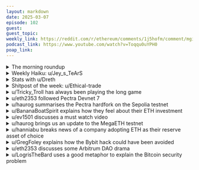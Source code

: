 ```yaml
---
layout: markdown
date: 2025-03-07
episode: 102
guest: 
guest_topic: 
weekly_link: https://reddit.com/r/ethereum/comments/1j5hofm/comment/mgib57b/
podcast_link: https://www.youtube.com/watch?v=Toqqu0uYPH0
poap_link: 
---
```



<details markdown=1>
<summary>The morning roundup</summary>
[View on Reddit →](https://reddit.com/r/ethereum/comments/1j5hofm/comment/mgh1p0f/)

[u/FrenktheTank](https://reddit.com/u/FrenktheTank)

> Ethereum

[u/howareyou_2_day](https://reddit.com/u/howareyou_2_day)

> $2183.01

[u/Kallukoras](https://reddit.com/u/Kallukoras)

> 0.0274

[u/usesbinkvideo](https://reddit.com/u/usesbinkvideo)

> 3,600,715 Ethereans subscribed (+2,626)

</details>
<details markdown=1>
<summary>Weekly Haiku: u/Jey_s_TeArS</summary>
[View on Reddit →](https://reddit.com/r/ethereum/comments/1j3537a/comment/mg2f64p/)

*New privacy pools,*

*More emancipation tools,*

*The cypherpunk rules.*

</details>
<details markdown=1>
<summary>Stats with u/Dreth</summary>
[View on Reddit →](https://reddit.com/r/ethereum/comments/1j5hofm/comment/mgi07s5/)

Hi frens, hope you're having a great friday and have had a great week!

Missed stats yesterday, was busy all day and completely forgot about it. Rare that I spend a day without reading this daily!

Anyway, hope you all are great! here's today's and yesterday's stats:


# ETH stats

UTC Timestamp: **2025-03-07T12:29:00Z**

## Price and supply

| Metric                          | Value       |
|:--------------------------------|:------------|
| Current ETH price               | 2,189       |
| 24h change (%)                  | -4.17       |
| Average ETH price over 1 day    | 2,198       |
| Average ETH price over 7 days   | 2,229       |
| Average ETH price over 30 days  | 2,551       |
| Supply at merge                 | 120,521,140 |
| Current supply                  | 120,592,800 |
| Supply differential since merge | 71,659      |
| Total inflation since merge (%) | 0.06        |

## ETF Flow (in millions of USD)

### Summary

| Metric                                  |   Value |
|:----------------------------------------|--------:|
| Total ETF Flow                          |  2751.6 |
| Total ETF Flow over the last 3 days     |   -58.7 |
| Total ETF Flow on the last recorded day |   -10   |

### ETF Flow (last 3 days)

| Entity    |   2025-03-04 |   2025-03-05 |   2025-03-06 |   Total |
|:----------|-------------:|-------------:|-------------:|--------:|
| Blackrock |        -26.3 |          0   |          -10 |   -36.3 |
| Fidelity  |         21.7 |          0   |            0 |    21.7 |
| Grayscale |         10.7 |        -63.3 |            0 |   -52.6 |
| Grayscale |          8.5 |          0   |            0 |     8.5 |

#### Sources

- [ultrasound.money](https://ultrasound.money)
- [farside.co.uk](https://farside.co.uk/eth)
- [farside.co.uk ETH ETF full historical tables](https://farside.co.uk/ethereum-etf-flow-all-data/)
- [coinglass.com](https://coinglass.com/)

##### [Previous post](https://reddit.com/r/ethereum/comments/1j3xddk/daily_general_discussion_march_05_2025/mg4y18k/)

</details>
<details markdown=1>
<summary>Shitpost of the week: u/Ethical-trade</summary>
[View on Reddit →](https://reddit.com/r/ethereum/comments/1j2cxi7/daily_general_discussion_march_03_2025/mfs5ff8/)

We're invested in ether not because it's easy,

But because we thought it would be easy.

</details>
<details markdown=1>
<summary>u/Tricky_Troll has always been playing the long game</summary>
[View on Reddit →](https://reddit.com/r/ethereum/comments/1j0tpka/daily_general_discussion_march_01_2025/mfimo60/)

Lots of low effort brigaded FUD out there today. But none of it has any real teeth. Even an AI could counter the low quality FUD (foreshadowing). All of the negativity is due to falling price and not failing fundamentals. Sure, the concerns about the price action is for good reason. But this isn't the first time we as a community have been through tough times. 2018 was brutal and it wasn't until late 2020 until ETH received anything close to a fair valuation. It was 3 years of absurdly low valuations. Except, this time around the fundamentals are better than ever. That my friends is an opportunity and it is one I have been fortunate enough to take advantage of before.

Ethereum is excelling at the undercutting competitors strategy which Amazon used for 20 whole years until it cornered the vast majority of the market and it could raise prices to turn a significant profit. This is what ETH is doing with blobs. Mass scaling for L2s which is so cheap that alt DA and alt L1s stand no chance. Solana only managed to get mercenary style chain usage in the form of the memecoin casino. Meanwhile we have [institution after institution lining up to use Ethereum.](https://ethereumadoption.com/)

But I'm not going to sugar coat it. Price wise, it's not looking good. Macro is looking like a steaming pile of dogshit. But we're not here for a pump and dump. We never were. Ethereum has always been a long term play. As the world continues to head towards a major crisis, us long term investors know that new institutions always come out of the other side of major crises. After WW2 it was Bretton Woods and the US dollar and US hegemony and protection of its allies to prevent nuclear proliferation. This time around it will be a multi-polar world order and a permissionless, credibly neutral and decentralised base layer for all counterparties to transact on digitally without the need for trusted parties. What other than Ethereum fits this description? Go on, I'll wait...

So as the blood continues to rain down on the streets, I'll be here, continuing to stake. Financially stress free with enough cash to weather a multi-year bear or a black swan rainy day and the vast, vast majority of my assets in ETH. Any spare income I will be more than happy to buy up cheap ETH. I'm not expecting a return any time soon, but I also wouldn't rule it out. At the end of the day it doesn't matter. ETH the asset is very clearly a solid long term play, so what happens between here and 20XX doesn't matter aside from how it allows me to further increase my stack.

</details>
<details markdown=1>
<summary>u/eth2353 followed Pectra Devnet 7</summary>
[View on Reddit →](https://reddit.com/r/ethereum/comments/1j2cxi7/daily_general_discussion_march_03_2025/mfrpp1y/)

`pectra-devnet-7` just went through the Pectra network upgrade. This devnet was quickly spun up last week by the EF DevOps team in response to the Holesky testnet upgrade not going too smoothly. The devnet features over 500 machines running over 1M validators and is publicly accessible for anyone to try out. Even the validator set is permissionless and anyone can join!

You can follow the progress of the upgrade on [this explorer](https://dora.pectra-devnet-7.ethpandaops.io/epochs) (the fork epoch is 1024). At the time of writing the first post-Pectra epoch is still ongoing so I'll report back once it is clear whether or not the upgrade went successfully.

Edit: First post-upgrade epoch (1024) justified right away with high participation!

Edit: The network has finalized the upgrade epoch and continues finalizing with the same participation rate as before the upgrade, everything looks great.

The next scheduled Pectra upgrade is on Wednesday on the Sepolia testnet (epoch 222,464). Gnosis Chain's testnet, Chiado, is scheduled to go through the upgrade this Thursday (epoch 948,224).

</details>
<details markdown=1>
<summary>u/haurog summarises the Pectra hardfork on the Sepolia testnet</summary>
[View on Reddit →](https://reddit.com/r/ethereum/comments/1j3xddk/daily_general_discussion_march_05_2025/mg43ltn/)

The Sepolia testnet just had its Pectra upgrade. It looks like all went fine. There are no missed blocks. Attestation are coming in normally and the chain finalized within 2 epochs.

Sepolia is a permissioned POS network, meaning only selected entities can run validators on it. The goal of the sepolia testnet is to have a stable environment for projects testing their smart contracts and rollups on it. Looks like they can now use 6 blobs per block and also wallets can start with testing their account abstraction integration (EIP-7702).

My own sepolia nodes did not have an issue with it, even my RISC-V board managed to do it. The only hiccup I have seen is that the beaconcha.in sepolia site is stuck. Maybe their node went down.

Addendum: As of 9:40 AM UTC all blocks seem to be full of transactions again. There is no chain split or anything severe. In my current understanding, the issue seems to be that some EL clients naively assumed all logs emitted from the deposit contract on sepolia are deposit logs. Unfortunately the sepolia contract has other logs emitted as well, so execution clients need to be more specific to not trigger the deposit logic every time the deposit contract emits something. Updated code is already in some master branches of some clients (geth), so might be properly fixed soon. Tomorrow there is also the Chiado testnet (from gnosis chain) upgrade. They also have a custom deposit contract which uses ERC-20 tokens. Lets see if they manage to fix the relevant clients until then.

</details>
<details markdown=1>
<summary>u/BananaBoatSpirit explains how they feel about their ETH investment</summary>
[View on Reddit →](https://reddit.com/r/ethereum/comments/1j2cxi7/daily_general_discussion_march_03_2025/mfv1jym/)

Earlier than Sep 2017. Sold a bunch in 2021. Comfy in spot with a few longs at $2,600.

Price action during this cycle has been terribly disheartening. ETH seems to be suffering from a severe case of middle child syndrome.

I'm still bullish over the next year or so and also bullish long term (5+ years). Network upgrades have gone really well. The increasing amount of stablecoins on chain is a great sign and the current admin (despite questionable/fraudulent shenanigans) is shaping up to be majorly favorable and permissive toward builders in the industry. We'll just have to wait and see what gets launched in these upcoming years now that the SEC isn't spamming corrupt enforcement judgments at every crypto exchange or other company involved in digital assets.

As to headwinds and disappointments: Macro environment sucks. Rates are still high, inflation still high-ish, and it's not clear when and to what extent we'll get another liquidity cycle.

Lack of solutions for privacy options sucks. Stagnation in DeFi since 2020/2021 sucks. NFT collapse and lack of use cases sucks. Lack of real world non-crypto utility sucks. Onboarding, outreach, and effective advocacy has sucked. Memecoin meta crime szn really sucked (but happy it was on Solana and not Ethereum). Layer 2 fragmentation sucks. Eigen sucked.

But.. ETF's are great and so is ETH's status as a commodity. I wouldn't feel comfortable keeping significant assets on any other chain. I don't trust Bitcoin long-term for a variety of reasons. Even  as #2, every year & each cycle we survive with increasing TVL's is another year added to the Lindy effect.

</details>
<details markdown=1>
<summary>u/ev1501 discusses a must watch video</summary>
[View on Reddit →](https://reddit.com/r/ethereum/comments/1j3537a/daily_general_discussion_march_04_2025/mfyotoj/)

If you havent watched this Danny Ryan clip yet and you are heavily invested in Ethereum i highly recommend you watch it from start to end. <https://x.com/sassal0x/status/1896347959664800105> It will help you cut away all the doom and gloom and medium term price action. In light of all the leadership changes at the EF and now with Danny helping run Etherealize I am very optimistic for Ethereums future. He understands the gap to fill and making sure we are in the room with countries, governments, companies, institutions. First off we have to stop comparing ETH to BTC and worrying about the ratio. The real focus needs to be on the smart contract space and its competitors. This is where the fight is and where ETH needs to win. The good news is that Ethereum is the right platform for real world assets to be tokenized there. It is modular which will allow it to scale as needed and no Solana will not be the future for this. Monolithic chains are not the answer. It took a while but the Ethereum community’s focus is finally on the right things. We all need to stay focused as well.  I am at peace now with the current price action, whether it takes us to $1xxx or not.  I am in it for the long haul and am not fucking going anywhere.

</details>
<details markdown=1>
<summary>u/haurog brings us an update to the MegaETH testnet</summary>
[View on Reddit →](https://reddit.com/r/ethereum/comments/1j3537a/daily_general_discussion_march_04_2025/mg0eicm/)

An update to the MegaETH testnet.

They will start it this week. Then they have a few days for projects to deploy on the testnet and get everything ready. On the 10th of March they will open the testnet to the users.

What is quite interesting is that the plan to have 15ms block times and 1.68 ~~MGas/s~~ GGas/s throughput. This is about 1000 times faster than Ethereum mainnet or 17k tps (!!!). This is pretty wild to be honest. I personally did not expect them to push the numbers that high. I would have been happy with 100ms block times and about 1k-2k tps. As it is a testnet I really hope they will stresstest their setup and really reach these numbers. I want to see how long they can sustain these high numbers.

For those that do not know, MegaETH is an L2 that embraces the modular roadmap and pushes the execution side of things to the maximum by splitting the work of running the chain into a handful of tasks, each of which a dedicated actor does. This leads to such a high throughput. Other L2s do similar things like Eclipse, which uses the SVM and there is another one, I think, which eludes me at the moment.

They also have forced inclusion from the L1. So, if somehow the sequencer goes down, or for some reason or tries to censor you, you can force a transaction to be included from Ethereum L1 into MegaETH. L2s use an alternative data availability service to store the transaction data. MegaETH uses EigenDA. This means they will not pay blob Fees, but as they are a zk based L2 they will pay quite a bit for executing zk proofs on mainnet. We will see how much these cost and how often they do them.

For me, MegaETH is interesting because it is on the extreme end of what the modular (or rollup centric) roadmap enables. This end is the one with less security from the L1, but lower prices and maximum throughput. The other end of the spectrum is occupied by based and soon native rollups, like Taiko, which couple much stronger to the Ethereum mainnet and inherit more of its security. The rollups we know best like Arbitrum, Optimism Mainnet and Base are somewhere between these two extremes.

</details>
<details markdown=1>
<summary>u/hanniabu breaks news of a company adopting ETH as their reserve asset of choice</summary>
[View on Reddit →](https://reddit.com/r/ethereum/comments/1j3xddk/daily_general_discussion_march_05_2025/mg76xgb/)

[https://x.com/hanni\_abu/status/1897367422203773372](https://x.com/hanni_abu/status/1897367422203773372)

>BioNexus Gene Lab adopts Ethereum for treasury strategy
>
>[https://www.investing.com/news/company-news/bionexus-gene-lab-adopts-ethereum-for-treasury-strategy-93CH-3909695](https://www.investing.com/news/company-news/bionexus-gene-lab-adopts-ethereum-for-treasury-strategy-93CH-3909695)
>
>The company also released an Ethereum Strategy Whitepaper, highlighting the asset’s institutional reliability, staking rewards, financial dominance, and scalability.
>
>[https://www.bionexusgenelab.com/ethstrategy](https://www.bionexusgenelab.com/ethstrategy)

</details>
<details markdown=1>
<summary>u/GregFoley explains how the Bybit hack could have been avoided</summary>
[View on Reddit →](https://reddit.com/r/ethereum/comments/1j3xddk/daily_general_discussion_march_05_2025/mg56prl/)

[GridPlus Hardware Wallets Could Have Helped Prevent the $1.5B Bybit Crypto Hack. Here’s How.](https://gridplus.io/blogs/blog/how-the-gridplus-lattice1-could-have-helped-prevent-the-1-5b-bybit-crypto-hack)

"The Lattice1 and Clear Signing addressed smart contract blind signing in hardware for the first time ever. This last line of defense requires users to actively look and compare the two requests. If they do not match, it indicates something is wrong and that the signing request should not be approved."

</details>
<details markdown=1>
<summary>u/eth2353 discusses some Arbitrum DAO drama</summary>
[View on Reddit →](https://reddit.com/r/ethereum/comments/1j3xddk/daily_general_discussion_march_05_2025/mg4fi12/)

Damn, another testnet-specific bug on Sepolia. Hopefully this one will be easier to resolve than the one on Holesky.

___

If you're looking for a small distraction from the politics, testnet happenings and price action, I have one for you today (it is still politics though quite different).

Arbitrum, the creator of the largest L2 on Ethereum by TVL (Arbitrum One), has recently established a Growth Management Committee (GMC). This committee is tasked with investing the Arbitrum DAO's ETH holdings into "ETH-backed strategies".

There's some discontent on their governance forum after the GMC announced its preferred choices almost 2 weeks ago. The discontent stems from multiple things, I included my opinion on each of them and would be interested to hear yours:

1) It was proposed to cut the governance vote short (ending <7 days after the forum post). In the end the snapshot vote has not been posted at all, at least not yet. (I'm personally not sure about this one, this may have just been an honest mistake because the post was made later than they expected)

2) The GMC proposed to stake 2/3 of the amount with Lido even though proposals from Rocket Pool, StakeWise, NodeSet and other more decentralized options were also received. (On this one I completely agree with the user that is blasting the choice of Lido on the forums, they're making a good case against it. Also, if someone like Arbitrum DAO goes with Lido here, why should we expect others to do any better?)

3) the community expected something called the Growth Management Committee to support growth on Arbitrum in a more significant way by e.g. using Arbitrum-native projects (agree on this one too, Arbitrum-native strategies may be more risky but they deserved at least a small allocation)

Thoughts? Do we have any Arbitrum DAO delegates around here that would want to share their opinion?

</details>
<details markdown=1>
<summary>u/LogrisTheBard uses a good metaphor to explain the Bitcoin security problem</summary>
[View on Reddit →](https://reddit.com/r/ethereum/comments/1j4prxx/daily_general_discussion_march_06_2025/mgdpj9q/)

I had a conversation about this at EthDenver with about 6 people at a table. They were all shocked by this simple economic fact. I tend to use the analogy of a gold vault instead of Bitcoin to shake people out of their usual frame of mind.

We have a gold vault that is paid for by a nearby gold mine and people who enter the vault to access their holdings. Now obviously there is a desired ratio of gold holdings to security guards. If this gets too out of balance some thieves are going to rob the gold vault. No gold mine is infinite though so over time the gold being mined depletes so there is less available from there to pay the security guards. As the gold mine revenue depletes, the gold vault can't afford as many security guards unless the traffic into the vault increases to offset this depletion rate. The only alternative is for gold to leave the vault so there's less value stored in it for thieves.

It's obvious with such a system the budget for the security guards should scale with the amount of gold stored in the vault not with the foot traffic of people going to the vault but even if you set that aside, coupling the security with the nearby gold mine is clearly an unsustainable solution. Having some schedule that says every 4 years I'm going to halve the number of security guards regardless of the gold stored in the vault is degenerately risky and a poor tokenomic design. Doubling the price of gold doesn't help this situation. The only solutions in the long term are to either continuously increase the foot traffic bill as much as is needed to pay enough security guards until people get pissed enough that they take their gold to a different vault with a better security model which winds down the shitty vault to 0 holdings over time, change the billing structure to be based on holdings instead of foot traffic which amounts to a wealth tax, or find an infinite gold mine so there is a sustainable subsidized security budget.

The gold in the vault is the market cap of BTC here. Either blockspace fees need to increase to offset any inflation decrease, a chain wide wealth tax on BTC holdings needs to siphon funds for miners, they need to remove the 21M hard cap and use inflation as an alternative wealth tax, or the BTC market cap needs to fall in line with the security budget. Most likely in my opinion: they will ignore this until thieves rob the vault which will force the BTC price down significantly. By doing nothing they force the latter option.

</details>
